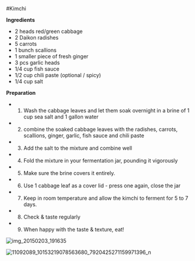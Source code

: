 #Kimchi

**Ingredients**

* 2 heads red/green cabbage
* 2 Daikon radishes
* 5 carrots
* 1 bunch scallions
* 1 smaller piece of fresh ginger
* 3 pcs garlic heads
* 1/4 cup fish sauce
* 1/2 cup chili paste (optional / spicy)
* 1/4 cup salt

**Preparation**

* 1. Wash the cabbage leaves and let them soak overnight in a brine of 1 cup sea salt and 1 gallon water
* 2. combine the soaked cabbage leaves with the radishes, carrots, scallions, ginger, garlic, fish sauce and chili paste
* 3. Add the salt to the mixture and combine well
* 4. Fold the mixture in your fermentation jar, pounding it vigorously
* 5. Make sure the brine covers it entirely.
* 6. Use 1 cabbage leaf as a cover lid - press one again, close the jar
* 7. Keep in room temperature and allow the kimchi to ferment for 5 to 7 days.
* 8. Check & taste regularly
* 9. When happy with the taste & texture, eat!


![img_20150203_191635](https://cloud.githubusercontent.com/assets/14889513/10445652/edffb0ac-71a7-11e5-9ca2-7d4b32dc6bc4.jpg)


![11092089_10153219078563680_7920425271159971396_n](https://cloud.githubusercontent.com/assets/14889513/10445657/f627fe7e-71a7-11e5-81ce-b19575207103.jpg)
